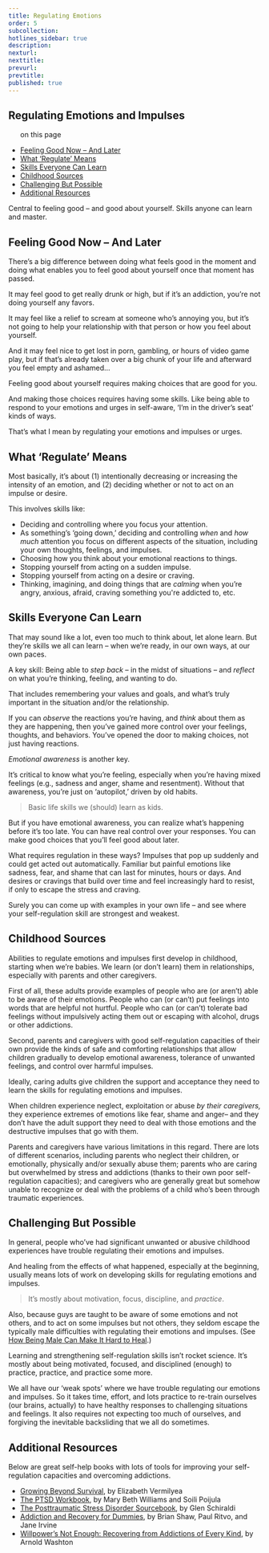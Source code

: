 ```yaml
---
title: Regulating Emotions
order: 5
subcollection:
hotlines_sidebar: true
description:
nexturl:
nexttitle:
prevurl:
prevtitle:
published: true
---
```


## Regulating Emotions and Impulses

<ul class="onpage"><p class="onpage__header">on this page</p>
  <li><a href="#feeling">Feeling Good Now – And Later </a></li>
  <li><a href="#regulate"> What ‘Regulate’ Means </a></li>
  <li><a href="#skills">Skills Everyone Can Learn</a></li>
  <li><a href="#sources">Childhood Sources</a></li>
  <li><a href="#possible">Challenging But Possible</a></li>
  <li><a href="#resources">Additional Resources</a></li>
</ul>

Central to feeling good – and good about yourself.
Skills anyone can learn and master.

## <a name="feeling">  Feeling Good Now – And Later </a>

There’s a big difference between doing what feels good in the moment and doing what enables you to feel good about yourself once that moment has passed.

It may feel good to get really drunk or high, but if it’s an addiction, you’re not doing yourself any favors.

It may feel like a relief to scream at someone who’s annoying you, but it’s not going to help your relationship with that person or how you feel about yourself.

And it may feel nice to get lost in porn, gambling, or hours of video game play, but if that’s already taken over a big chunk of your life and afterward you feel empty and ashamed…

Feeling good about yourself requires making choices that are good for you.

And making those choices requires having some skills. Like being able to respond to your emotions and urges in self-aware, ‘I’m in the driver’s seat’ kinds of ways.

That’s what I mean by regulating your emotions and impulses or urges.

## <a name="regulate">  What ‘Regulate’ Means </a>

Most basically, it’s about (1) intentionally decreasing or increasing the intensity of an emotion, and (2) deciding whether or not to act on an impulse or desire.

This involves skills like:

*   Deciding and controlling where you focus your attention.
*   As something’s ‘going down,’ deciding and controlling _when_ and _how much_ attention you focus on different aspects of the situation, including your own thoughts, feelings, and impulses.
*   Choosing how you think about your emotional reactions to things.
*   Stopping yourself from acting on a sudden impulse.
*   Stopping yourself from acting on a desire or craving.
*   Thinking, imagining, and doing things that are _calming_ when you’re angry, anxious, afraid, craving something you're addicted to, etc.

## <a name="skills">  Skills Everyone Can Learn </a>

That may sound like a lot, even too much to think about, let alone learn. But they’re skills we all can learn – when we’re ready, in our own ways, at our own paces.

A key skill: Being able to _step back_ – in the midst of situations – and _reflect_ on what you’re thinking, feeling, and wanting to do.

That includes remembering your values and goals, and what’s truly important in the situation and/or the relationship.

If you can _observe_ the reactions you’re having, and _think_ about them as they are happening, then you’ve gained more control over your feelings, thoughts, and behaviors. You’ve opened the door to making choices, not just having reactions.

_Emotional awareness_ is another key.

It’s critical to know what you’re feeling, especially when you’re having mixed feelings (e.g., sadness and anger, shame and resentment). Without that awareness, you’re just on ‘autopilot,’ driven by old habits.

> Basic life skills we (should) learn as kids.

But if you have emotional awareness, you can realize what’s happening before it’s too late. You can have real control over your responses. You can make good choices that you’ll feel good about later.

What requires regulation in these ways? Impulses that pop up suddenly and could get acted out automatically. Familiar but painful emotions like sadness, fear, and shame that can last for minutes, hours or days. And desires or cravings that build over time and feel increasingly hard to resist, if only to escape the stress and craving.

Surely you can come up with examples in your own life – and see where your self-regulation skill are strongest and weakest.

## <a name="sources">  Childhood Sources </a>

Abilities to regulate emotions and impulses first develop in childhood, starting when we’re babies. We learn (or don’t learn) them in relationships, especially with parents and other caregivers.

First of all, these adults provide examples of people who are (or aren’t) able to be aware of their emotions. People who can (or can’t) put feelings into words that are helpful not hurtful. People who can (or can’t) tolerate bad feelings without impulsively acting them out or escaping with alcohol, drugs or other addictions.

Second, parents and caregivers with good self-regulation capacities of their own provide the kinds of safe and comforting relationships that allow children gradually to develop emotional awareness, tolerance of unwanted feelings, and control over harmful impulses.

Ideally, caring adults give children the support and acceptance they need to learn the skills for regulating emotions and impulses.

When children experience neglect, exploitation or abuse _by their caregivers,_ they experience extremes of emotions like fear, shame and anger– and they don’t have the adult support they need to deal with those emotions and the destructive impulses that go with them.

Parents and caregivers have various limitations in this regard. There are lots of different scenarios, including parents who neglect their children, or emotionally, physically and/or sexually abuse them; parents who are caring but overwhelmed by stress and addictions (thanks to their own poor self-regulation capacities); and caregivers who are generally great but somehow unable to recognize or deal with the problems of a child who’s been through traumatic experiences.

## <a name="possible">  Challenging But Possible </a>

In general, people who’ve had significant unwanted or abusive childhood experiences have trouble regulating their emotions and impulses.

And healing from the effects of what happened, especially at the beginning, usually means lots of work on developing skills for regulating emotions and impulses.

> It’s mostly about motivation, focus, discipline, and _practice_.

Also, because guys are taught to be aware of some emotions and not others, and to act on some impulses but not others, they seldom escape the typically male difficulties with regulating their emotions and impulses. (See [How Being Male Can Make It Hard to Heal](http://1in6.org/get-information/online-readings/masculinity-self-esteem-and-identity/how-being-male-can-make-it-hard-to-heal/).)

Learning and strengthening self-regulation skills isn’t rocket science. It’s mostly about being motivated, focused, and disciplined (enough) to practice, practice, and practice some more.

We all have our ‘weak spots’ where we have trouble regulating our emotions and impulses. So it takes time, effort, and lots practice to re-train ourselves (our brains, actually) to have healthy responses to challenging situations and feelings. It also requires not expecting too much of ourselves, and forgiving the inevitable backsliding that we all do sometimes.

## <a name="resources">  Additional Resources </a>

Below are great self-help books with lots of tools for improving your self-regulation capacities and overcoming addictions.

*   [Growing Beyond Survival](http://www.amazon.com/dp/1886968098/ref=nosim/?tag=1in6org-20), by Elizabeth Vermilyea
*   [The PTSD Workbook](http://www.amazon.com/dp/1572242825/ref=nosim/?tag=1in6org-20%22), by Mary Beth Williams and Soili Poijula
*   [The Posttraumatic Stress Disorder Sourcebook](http://www.amazon.com/dp/0737302658/ref=nosim/?tag=1in6org-20), by Glen Schiraldi
*   [Addiction and Recovery for Dummies](http://www.amazon.com/dp/0764576259/ref=nosim/?tag=1in6org-20), by Brian Shaw, Paul Ritvo, and Jane Irvine
*   [Willpower’s Not Enough: Recovering from Addictions of Every Kind](http://www.amazon.com/dp/0060919698/ref=nosim/?tag=1in6org-20), by Arnold Washton